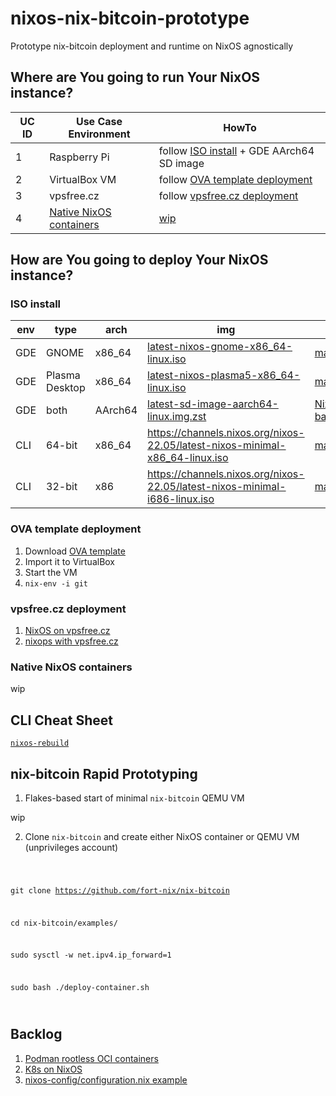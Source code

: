 # nixos-nix-bitcoin-prototype
Prototype nix-bitcoin deployment and runtime on NixOS agnostically

## Where are You going to run Your NixOS instance?

| UC ID | Use Case Environment | HowTo |
|-------|----------------------|-------|
| 1 | Raspberry Pi | follow [ISO install](#iso-install) + GDE AArch64 SD image |
| 2 | VirtualBox VM | follow [OVA template deployment](#ova-template-deployment) |
| 3 | vpsfree.cz | follow [vpsfree.cz deployment](#vpsfreecz-deployment) |
| 4 | [Native NixOS containers](https://nixos.wiki/wiki/NixOS_Containers "It is possible to configure native systemd-nspawn containers, which are running NixOS and are configured and managed by NixOS using the containers directive.") | [wip](#native-nixos-containers) |
        
## How are You going to deploy Your NixOS instance?

### ISO install

| env | type | arch | img | help |
|-----|------|------|-----|------|
| GDE | GNOME | x86_64 |  [latest-nixos-gnome-x86_64-linux.iso](https://channels.nixos.org/nixos-22.05/latest-nixos-gnome-x86_64-linux.iso) | [manual/nixos/stable](https://nixos.org/manual/nixos/stable/) |
| GDE | Plasma Desktop | x86_64 | [latest-nixos-plasma5-x86_64-linux.iso](https://channels.nixos.org/nixos-22.05/latest-nixos-plasma5-x86_64-linux.iso) | [manual/nixos/stable](https://nixos.org/manual/nixos/stable/) |
| GDE | both | AArch64 | [latest-sd-image-aarch64-linux.img.zst](https://hydra.nixos.org/build/197954899/download/1/nixos-sd-image-22.11pre424902.09326850228-aarch64-linux.img.zst) | [NixOS on ARM-based RPi 4](https://nixos.wiki/wiki/NixOS_on_ARM/Raspberry_Pi_4) |
| CLI | 64-bit | x86_64 | https://channels.nixos.org/nixos-22.05/latest-nixos-minimal-x86_64-linux.iso | [manual/nixos/stable](https://nixos.org/manual/nixos/stable/) |
| CLI | 32-bit | x86 | https://channels.nixos.org/nixos-22.05/latest-nixos-minimal-i686-linux.iso | [manual/nixos/stable](https://nixos.org/manual/nixos/stable/) |


### OVA template deployment

1. Download [OVA template](https://channels.nixos.org/nixos-22.05/latest-nixos-x86_64-linux.ova)
2. Import it to VirtualBox
3. Start the VM
4. `nix-env -i git`

### vpsfree.cz deployment

1. [NixOS on vpsfree.cz](https://kb.vpsfree.cz/navody/distribuce/nixos)
2. [nixops with vpsfree.cz](https://kb.vpsfree.cz/navody/vps/vpsadminos/nixops)

### Native NixOS containers

wip

## CLI Cheat Sheet

[`nixos-rebuild`](https://nixos.wiki/wiki/Nixos-rebuild)

## nix-bitcoin Rapid Prototyping

1. Flakes-based start of minimal `nix-bitcoin` QEMU VM

wip

2. Clone `nix-bitcoin` and create either NixOS container or QEMU VM (unprivileges account)

<code>

git clone https://github.com/fort-nix/nix-bitcoin<br>

cd nix-bitcoin/examples/<br>

sudo sysctl -w net.ipv4.ip_forward=1<br>

sudo bash ./deploy-container.sh<br>

</code>

## Backlog

1. [Podman rootless OCI containers](https://nixos.wiki/wiki/Podman)
2. [K8s on NixOS](https://nixos.org/manual/nixos/stable/index.html#sec-kubernetes)
3. [nixos-config/configuration.nix example](https://github.com/angristan/nixos-config/blob/master/configuration.nix)